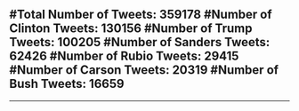 #Total Number of Tweets: 359178 
#Number of Clinton Tweets: 130156
#Number of Trump Tweets: 100205
#Number of Sanders Tweets: 62426
#Number of Rubio Tweets: 29415
#Number of Carson Tweets: 20319
#Number of Bush Tweets: 16659
---
---
